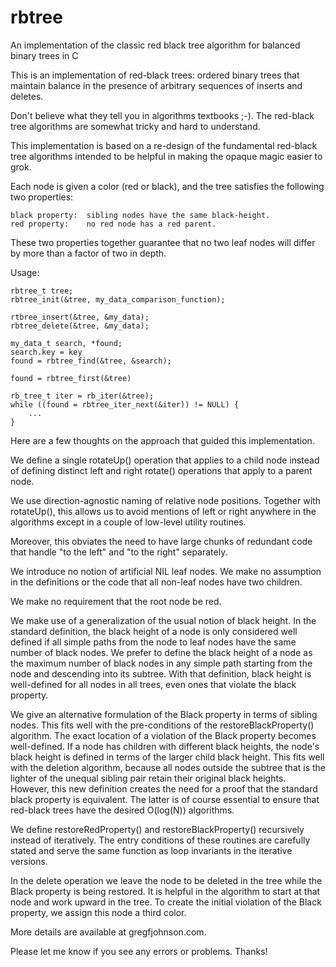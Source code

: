 # rbtree
An implementation of the classic red black tree algorithm for balanced binary trees in C

This is an implementation of red-black trees:  ordered binary trees
that maintain balance in the presence of arbitrary sequences
of inserts and deletes.

Don't believe what they tell you in algorithms textbooks ;-).  The red-black
tree algorithms are somewhat tricky and hard to understand.

This implementation is based on a re-design of the fundamental red-black
tree algorithms intended to be helpful in making the opaque magic easier
to grok.

Each node is given a color (red or black), and the tree satisfies
the following two properties:

    black property:  sibling nodes have the same black-height.
    red property:    no red node has a red parent.

These two properties together guarantee that no two leaf nodes will
differ by more than a factor of two in depth.

Usage:

    rbtree_t tree;
    rbtree_init(&tree, my_data_comparison_function);

    rtbree_insert(&tree, &my_data);
    rbtree_delete(&tree, &my_data);

    my_data_t search, *found;
    search.key = key
    found = rbtree_find(&tree, &search);

    found = rbtree_first(&tree) 

    rb_tree_t iter = rb_iter(&tree);
    while ((found = rbtree_iter_next(&iter)) != NULL) {
        ...
    }

Here are a few thoughts on the approach that guided this implementation.

We define a single rotateUp() operation that applies to a child
node instead of defining distinct left and right rotate() operations
that apply to a parent node.

We use direction-agnostic naming of relative node positions.  Together
with rotateUp(), this allows us to avoid mentions of left or right
anywhere in the algorithms except in a couple of low-level utility
routines.

Moreover, this obviates the need to have large chunks of
redundant code that handle "to the left" and "to the right" separately.

We introduce no notion of artificial NIL leaf nodes.  We make no
assumption in the definitions or the code that all non-leaf nodes have
two children.

We make no requirement that the root node be red.

We make use of a generalization of the usual notion of black height.
In the standard definition, the black height of a node is only considered
well defined if all simple paths from the node to leaf nodes have the
same number of black nodes.  We prefer to define the black height of
a node as the maximum number of black nodes in any simple path starting
from the node and descending into its subtree.  With that definition,
black height is well-defined for all nodes in all trees, even ones that
violate the black property.

We give an alternative formulation of the Black property in terms
of sibling nodes.  This fits well with the pre-conditions of the
restoreBlackProperty() algorithm.  The exact location of a violation
of the Black property becomes well-defined.  If a node has
children with different black heights, the node's black height is defined in
terms of the larger child black height.  This fits well with the deletion
algorithm, because all nodes outside the subtree that is the lighter of
the unequal sibling pair retain their original black heights.  However,
this new definition creates the need for a proof that the standard black
property is equivalent.  The latter is of course essential to ensure that
red-black trees have the desired O(log(N)) algorithms.

We define restoreRedProperty() and restoreBlackProperty() recursively
instead of iteratively.  The entry conditions of these routines are
carefully stated and serve the same function as loop invariants in the
iterative versions.

In the delete operation we leave the node to be deleted in the tree while
the Black property is being restored.  It is helpful in the algorithm to
start at that node and work upward in the tree.  To create the initial
violation of the Black property, we assign this node a third color.

More details are available at gregfjohnson.com.

Please let me know if you see any errors or problems.  Thanks!

